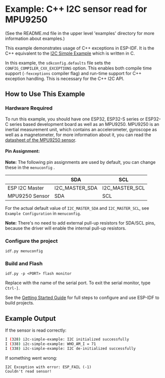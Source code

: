 # Example: C++ I2C sensor read for MPU9250

(See the README.md file in the upper level 'examples' directory for more information about examples.)

This example demonstrates usage of C++ exceptions in ESP-IDF. It is the C++ equivalent to the [I2C Simple Example](../../../peripherals/i2c/i2c_simple/) which is written in C.

In this example, the `sdkconfig.defaults` file sets the `CONFIG_COMPILER_CXX_EXCEPTIONS` option. This enables both compile time support (`-fexceptions` compiler flag) and run-time support for C++ exception handling. This is necessary for the C++ I2C API.

## How to Use This Example

### Hardware Required

To run this example, you should have one ESP32, ESP32-S series or ESP32-C series based development board as well as an MPU9250. MPU9250 is an inertial measurement unit, which contains an accelerometer, gyroscope as well as a magnetometer, for more information about it, you can read the [datasheet of the MPU9250 sensor](https://invensense.tdk.com/wp-content/uploads/2015/02/PS-MPU-9250A-01-v1.1.pdf).

#### Pin Assignment:

**Note:** The following pin assignments are used by default, you can change these in the `menuconfig` .

|                  | SDA             | SCL           |
| ---------------- | -------------- | -------------- |
| ESP I2C Master   | I2C_MASTER_SDA | I2C_MASTER_SCL |
| MPU9250 Sensor   | SDA            | SCL            |


For the actual default value of `I2C_MASTER_SDA` and `I2C_MASTER_SCL`, see `Example Configuration` in `menuconfig`.

**Note:** There's no need to add external pull-up resistors for SDA/SCL pins, because the driver will enable the internal pull-up resistors.

### Configure the project

```
idf.py menuconfig
```

### Build and Flash

```
idf.py -p <PORT> flash monitor
```

Replace <PORT> with the name of the serial port. To exit the serial monitor, type ``Ctrl-]``.

See the [Getting Started Guide](https://docs.espressif.com/projects/esp-idf/en/latest/get-started/index.html) for full steps to configure and use ESP-IDF to build projects.

## Example Output

If the sensor is read correctly:

```bash
I (328) i2c-simple-example: I2C initialized successfully
I (338) i2c-simple-example: WHO_AM_I = 71
I (338) i2c-simple-example: I2C de-initialized successfully
```

If something went wrong:
```
I2C Exception with error: ESP_FAIL (-1)
Couldn't read sensor!
```

